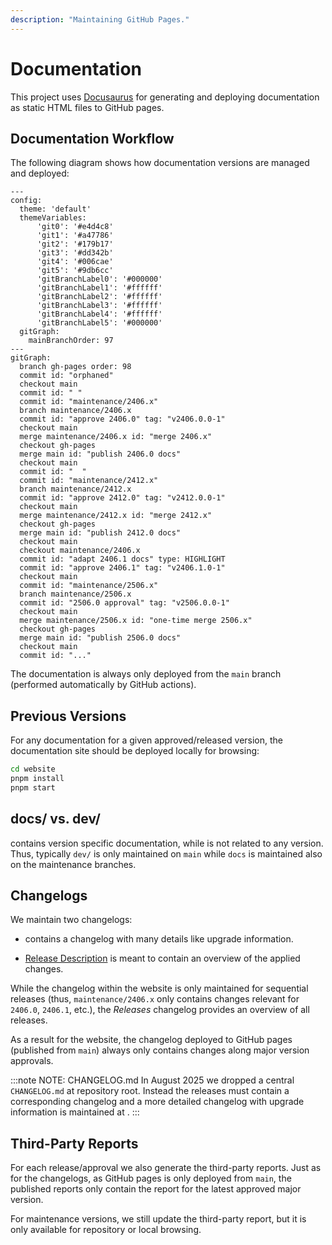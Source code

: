 ```yaml
---
description: "Maintaining GitHub Pages."
---
```


# Documentation

This project uses [Docusaurus](https://docusaurus.io/) for generating and
deploying documentation as static HTML files to GitHub pages.

## Documentation Workflow

The following diagram shows how documentation versions are managed and deployed:

```mermaid
---
config:
  theme: 'default'
  themeVariables:
      'git0': '#e4d4c8'
      'git1': '#a47786'
      'git2': '#179b17'
      'git3': '#dd342b'
      'git4': '#006cae'
      'git5': '#9db6cc'
      'gitBranchLabel0': '#000000'
      'gitBranchLabel1': '#ffffff'
      'gitBranchLabel2': '#ffffff'
      'gitBranchLabel3': '#ffffff'
      'gitBranchLabel4': '#ffffff'
      'gitBranchLabel5': '#000000'
  gitGraph:
    mainBranchOrder: 97
---
gitGraph:
  branch gh-pages order: 98
  commit id: "orphaned"
  checkout main
  commit id: " "
  commit id: "maintenance/2406.x"
  branch maintenance/2406.x
  commit id: "approve 2406.0" tag: "v2406.0.0-1"
  checkout main
  merge maintenance/2406.x id: "merge 2406.x"
  checkout gh-pages
  merge main id: "publish 2406.0 docs"
  checkout main
  commit id: "  "
  commit id: "maintenance/2412.x"
  branch maintenance/2412.x
  commit id: "approve 2412.0" tag: "v2412.0.0-1"
  checkout main
  merge maintenance/2412.x id: "merge 2412.x"
  checkout gh-pages
  merge main id: "publish 2412.0 docs"
  checkout main
  checkout maintenance/2406.x
  commit id: "adapt 2406.1 docs" type: HIGHLIGHT
  commit id: "approve 2406.1" tag: "v2406.1.0-1"
  checkout main
  commit id: "maintenance/2506.x"
  branch maintenance/2506.x
  commit id: "2506.0 approval" tag: "v2506.0.0-1"
  checkout main
  merge maintenance/2506.x id: "one-time merge 2506.x"
  checkout gh-pages
  merge main id: "publish 2506.0 docs"
  checkout main
  commit id: "..."
```

The documentation is always only deployed from the `main` branch (performed
automatically by GitHub actions).

## Previous Versions

For any documentation for a given approved/released version, the documentation
site should be deployed locally for browsing:

```bash
cd website
pnpm install
pnpm start
```

## docs/ vs. dev/

<RepositoryLink path="website/docs/" /> contains version specific documentation,
while <RepositoryLink path="website/dev/" /> is not related to any version.
Thus, typically `dev/` is only maintained on `main` while `docs` is maintained
also on the maintenance branches.

## Changelogs

We maintain two changelogs:

* <RepositoryLink path="website/docs/changelog/" /> contains a changelog with
  many details like upgrade information.

* [Release Description](https://github.com/CoreMedia/coremedia-globallink-connect-integration/releases)
  is meant to contain an overview of the applied changes.

While the changelog within the website is only maintained for sequential
releases (thus, `maintenance/2406.x` only contains changes relevant for
`2406.0`, `2406.1`, etc.), the _Releases_ changelog provides an overview of all
releases.

As a result for the website, the changelog deployed to GitHub pages (published
from `main`) always only contains changes along major version approvals.

:::note NOTE: CHANGELOG.md
In August 2025 we dropped a central `CHANGELOG.md` at repository root. Instead
the releases must contain a corresponding changelog and a more detailed
changelog with upgrade information is maintained
at <RepositoryLink path="website/docs/changelog/" />.
:::

## Third-Party Reports

For each release/approval we also generate the third-party reports. Just as
for the changelogs, as GitHub pages is only deployed from `main`, the published
reports only contain the report for the latest approved major version.

For maintenance versions, we still update the third-party report, but it is
only available for repository or local browsing.
